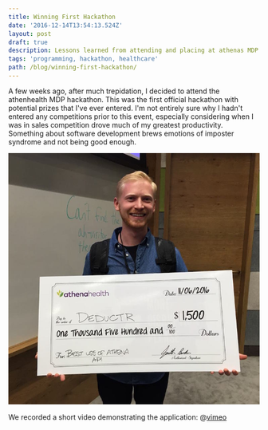 ```yaml
---
title: Winning First Hackathon
date: '2016-12-14T13:54:13.524Z'
layout: post
draft: true
description: Lessons learned from attending and placing at athenas MDP hackathon
tags: 'programming, hackathon, healthcare'
path: /blog/winning-first-hackathon/
---
```


A few weeks ago, after much trepidation, I decided to attend the athenhealth MDP
hackathon.  This was the first official hackathon with potential prizes that
I've ever entered.  I'm not entirely sure why I hadn't entered any competitions
prior to this event, especially considering when I was in sales competition
drove much of my greatest productivity.  Something about software development brews
emotions of imposter syndrome and not being good enough.

![Spencer Dixon with winning check](./check.jpg)

We recorded a short video demonstrating the application:
@[vimeo](190456167)
